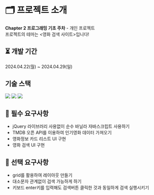 # 🗂️ 프로젝트 소개

**Chapter 2 프로그래밍 기초 주차** - 개인 프로젝트<br>
프로젝트의 테마는 <영화 검색 사이트>입니다!

## ⏳ 개발 기간

2024.04.22(월) ~ 2024.04.29(일)

## 기술 스택

<img src="https://img.shields.io/badge/html5-E34F26?style=for-the-badge&logo=html5&logoColor=white"> <img src="https://img.shields.io/badge/css-1572B6?style=for-the-badge&logo=css3&logoColor=white"> <img src="https://img.shields.io/badge/javascript-F7DF1E?style=for-the-badge&logo=javascript&logoColor=black">

## 📌 필수 요구사항

- jQuery 라이브러리 사용없이 순수 바닐라 자바스크립트 사용하기
- TMDB 오픈 API를 이용하여 인기영화 데이터 가져오기
- 영화정보 카드 리스트 UI 구현
- 영화 검색 UI 구현

## 📌 선택 요구사항

- grid를 활용하여 레이아웃 만들기 
- 대소문자 관계없이 검색 가능하게 하기
- 키보드 enter키를 입력해도 검색버튼 클릭한 것과 동일하게 검색 실행시키기